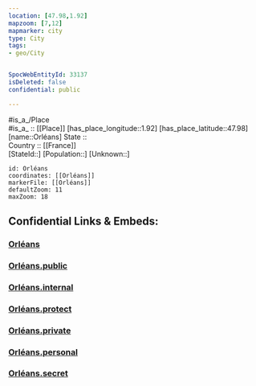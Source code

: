 ```yaml
---
location: [47.98,1.92] 
mapzoom: [7,12] 
mapmarker: city 
type: City
tags:
- geo/City


SpocWebEntityId: 33137
isDeleted: false
confidential: public

---
```

#is_a_/Place  
#is_a_ :: [[Place]] 
[has_place_longitude::1.92] 
[has_place_latitude::47.98] 
[name::Orléans] 
State ::  
Country :: [[France]]  
[StateId::] 
[Population::] 
[Unknown::] 


```leaflet
id: Orléans
coordinates: [[Orléans]] 
markerFile: [[Orléans]] 
defaultZoom: 11 
maxZoom: 18
```


## Confidential Links & Embeds: 

### [Orléans](/_Standards/Earth/Continent/Europe/Europe~West/France/regions~France/Val_de_Loire/departments~Val_de_Loire/Loiret/communes~Loiret/Orléans/cities~Orléans/Orléans.md) 

### [Orléans.public](/_public/Earth/Continent/Europe/Europe~West/France/regions~France/Val_de_Loire/departments~Val_de_Loire/Loiret/communes~Loiret/Orléans/cities~Orléans/Orléans.public.md) 

### [Orléans.internal](/_internal/Earth/Continent/Europe/Europe~West/France/regions~France/Val_de_Loire/departments~Val_de_Loire/Loiret/communes~Loiret/Orléans/cities~Orléans/Orléans.internal.md) 

### [Orléans.protect](/_protect/Earth/Continent/Europe/Europe~West/France/regions~France/Val_de_Loire/departments~Val_de_Loire/Loiret/communes~Loiret/Orléans/cities~Orléans/Orléans.protect.md) 

### [Orléans.private](/_private/Earth/Continent/Europe/Europe~West/France/regions~France/Val_de_Loire/departments~Val_de_Loire/Loiret/communes~Loiret/Orléans/cities~Orléans/Orléans.private.md) 

### [Orléans.personal](/_personal/Earth/Continent/Europe/Europe~West/France/regions~France/Val_de_Loire/departments~Val_de_Loire/Loiret/communes~Loiret/Orléans/cities~Orléans/Orléans.personal.md) 

### [Orléans.secret](/_secret/Earth/Continent/Europe/Europe~West/France/regions~France/Val_de_Loire/departments~Val_de_Loire/Loiret/communes~Loiret/Orléans/cities~Orléans/Orléans.secret.md)

